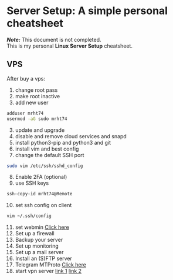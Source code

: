 # Server Setup: A simple personal cheatsheet

_**Note:**_ This document is not completed.  
This is my personal **Linux Server Setup** cheatsheet.

## VPS

After buy a vps:

1. change root pass 
2. make root inactive
3. add new user
``` bash
adduser mrht74
usermod -aG sudo mrht74
```
3. update and upgrade
4. disable and remove cloud services and snapd
5. install python3-pip and python3 and git
6. install vim and best config
7. change the default SSH port
``` bash
sudo vim /etc/ssh/sshd_config
```
8. Enable 2FA (optional)
9. use SSH keys 
``` bash
ssh-copy-id mrht74@Remote
```
10. set ssh config on client
``` bash
vim ~/.ssh/config 			
```
11. set webmin [Click here](www.webmin.com)
12. Set up a firewall
13. Backup your server
14. Set up monitoring
15. Set up a mail server
16. Install an (S)FTP server
17. Telegram MTProto
 [Click here](https://github.com/TelegramMessenger/MTProxy)
18. start vpn server
 [link 1](https://www.digitalocean.com/community/tutorials/how-to-set-up-an-openvpn-server-on-ubuntu-16-04)
 [link 2](https://www.linuxbabe.com/ubuntu/openconnect-vpn-server-ocserv-ubuntu-16-04-17-10-lets-encrypt)


